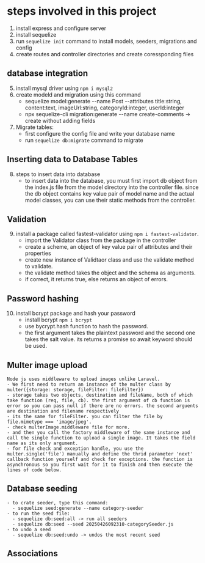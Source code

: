 # steps involved in this project

1. install express and configure server
2. install sequelize 
3. run `sequelize init` command to install models, seeders, migrations and config  
4. create routes and controller directories and create coressponding files

## database integration
5. install mysql driver using `npm i mysql2`
6. create modeld and migration using this command
    - sequelize model:generate --name Post --attributes title:string, content:text, imageUrl:string, categoryId:integer, userId:integer
    - npx sequelize-cli migration:generate --name create-comments -> create without adding fields
7. Migrate tables:
    - first configure the config file and write your database name
    - run `sequelize db:migrate` command to migrate 

## Inserting data to Database Tables

8. steps to insert data into database
   - to insert data into the database, you must first import db object from the index.js file from the model directory into the controller file. since the db object contains key value pair of model name and the actual model classes, you can use their static methods from the controller.


## Validation

9. install a package called fastest-validator using `npm i fastest-validator`. 
    - import the Validator class from the package in the controller 
    - create a scheme, an object of key value pair of attributes and their properties
    - create new instance of Validtaor class and use the validate method to validate.
    - the validate method takes the object and the schema as arguments.
    - if correct, it returns true, else returns an object of errors.
  
## Password hashing 

10. install bcrypt package and hash your password
    - install bcrypt `npm i bcrypt`
    - use bycrypt.hash function to hash the password.
    - the first argument takes the plaintext password and the second one takes the salt value. its returns a promise so await keyword should be used.

## Multer image upload
    Node js uses middleware to upload images unlike Laravel. 
    - We first need to return an instance of the multer class by multer({storage: storage, fileFilter: fileFilter})
    - storage takes two objects, destination and fileName, both of which take function (req, file, cb). the first argument of cb function is error so you can pass null if there are no errors. the second arguents are destination and filename respectively
    - its the same for fileFilter. you can filter the file by file.mimetype === 'image/jpeg'. 
    - check multerImage.middleware file for more.
    - and then you call the factory middleware of the same instance and call the single function to upload a single image. It takes the field name as its only argument.
    - for file check and exception handle, you use the multer.single('file') manually and define the thrid parameter 'next' callback function yourself and check for exceptions. the function is asynchronous so you first wait for it to finish and then execute the lines of code below.
  

## Database seeding 
    - to crate seeder, type this command:
      - sequelize seed:generate --name category-seeder
    - to run the seed file:
      - sequelize db:seed:all -> run all seeders
      - sequelize db:seed --seed 20250426092310-categorySeeder.js
    - to undo a seed
      - sequelize db:seed:undo -> undos the most recent seed


## Associations

